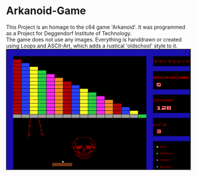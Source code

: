 # Arkanoid-Game
This Project is an homage to the c64 game 'Arkanoid'. It was programmed as a Project for Deggendorf Institute of Technology.</br>
The game does not use any images. Everything is handdrawn or created using Loops and ASCII-Art, which adds a rustical 'oldschool' style to it.</br>
![Screenshot](Arkanoid_Level2.png)
